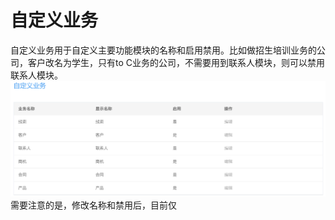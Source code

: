 # 自定义业务

自定义业务用于自定义主要功能模块的名称和启用禁用。比如做招生培训业务的公司，客户改名为学生，只有to C业务的公司，不需要用到联系人模块，则可以禁用联系人模块。![](/assets/自定义业务.png)需要注意的是，修改名称和禁用后，目前仅


